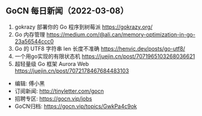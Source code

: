 ## GoCN 每日新闻（2022-03-08）

1. gokrazy 部署你的 Go 程序到树莓派 https://gokrazy.org/
2. Go 内存管理 https://medium.com/@ali.can/memory-optimization-in-go-23a56544ccc0
3. Go 的 UTF8 字符串 len 长度不准确 https://henvic.dev/posts/go-utf8/
4. 一个用go实现的有限状态机 https://juejin.cn/post/7071965103268036621
5. 超轻量级 Go 框架 Aurora Web https://juejin.cn/post/7072178467684483103

* 编辑: 傅小黑
* 订阅新闻: http://tinyletter.com/gocn
* 招聘专区: https://gocn.vip/jobs
* GoCN归档: https://gocn.vip/topics/GwkPa4c9ok
